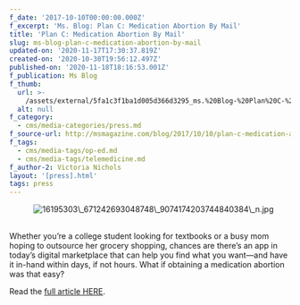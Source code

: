 ```yaml
---
f_date: '2017-10-10T00:00:00.000Z'
f_excerpt: 'Ms. Blog: Plan C: Medication Abortion By Mail'
title: 'Plan C: Medication Abortion By Mail'
slug: ms-blog-plan-c-medication-abortion-by-mail
updated-on: '2020-11-17T17:30:37.819Z'
created-on: '2020-10-30T19:56:12.497Z'
published-on: '2020-11-18T18:16:53.001Z'
f_publication: Ms Blog
f_thumb:
  url: >-
    /assets/external/5fa1c3f1ba1d005d366d3295_ms.%20Blog-%20Plan%20C-%20Medication%20Abortion%20By%20Mail.jpg
  alt: null
f_category:
  - cms/media-categories/press.md
f_source-url: http://msmagazine.com/blog/2017/10/10/plan-c-medication-abortion-mail/
f_tags:
  - cms/media-tags/op-ed.md
  - cms/media-tags/telemedicine.md
f_author-2: Victoria Nichols
layout: '[press].html'
tags: press
---
```


           <img src="https://images.squarespace-cdn.com/content/v1/55411f70e4b033b0c2b7dc0d/1507674011012-NT5VKDNQPSIMMMNJKVYT/ke17ZwdGBToddI8pDm48kBtpJ0h6oTA\_T7DonTC8zFdZw-zPPgdn4jUwVcJE1ZvWQUxwkmyExglNqGp0IvTJZamWLI2zvYWH8K3-s\_4yszcp2ryTI0HqTOaaUohrI8PIWkiAYz5ghgEgSGJuDQ4e1ZKXpRdhEMT7SgthRpD0vyIKMshLAGzx4R3EDFOm1kBS/16195303\_671242693048748\_9074174203744840384\_n.jpg" alt="16195303\_671242693048748\_9074174203744840384\_n.jpg" />                                                                                                                            

Whether you’re a college student looking for textbooks or a busy mom hoping to outsource her grocery shopping, chances are there’s an app in today’s digital marketplace that can help you find what you want—and have it in-hand within days, if not hours. What if obtaining a medication abortion was that easy?

Read the [full article HERE](http://msmagazine.com/blog/2017/10/10/plan-c-medication-abortion-mail/).
